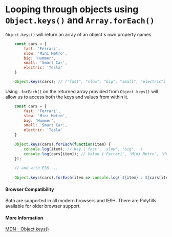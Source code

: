 # Looping through objects using `Object.keys()` and `Array.forEach()`

`Object.keys()` will return an array of an object`s own property names.

```javascript
    const cars = {
        fast: 'Ferrari',
        slow: 'Mini Metro',
        big: 'Hummer',
        small: 'Smart Car',
        electric: 'Tesla'
    }

    Object.keys(cars); // ["fast", "slow", "big", "small", "electric"]
```

Using `.forEach()` on the returned array provided from `Object.keys()` will allow us to access both the keys and values from within it.   

```javascript
    const cars = {
        fast: 'Ferrari',
        slow: 'Mini Metro',
        big: 'Hummer',
        small: 'Smart Car',
        electric: 'Tesla'
    }
  
    Object.keys(cars).forEach(function(item) {
        console.log(item); // Key ('fast', 'slow', 'big'...)
        console.log(cars[item]); // Value ('Ferrari', 'Mini Metro', 'Hummer'...)
    });
    
    // and with ES6 ...
    
    Object.keys(cars).forEach(item => console.log(`${item} : ${cars[item]}`));  // 'fast : Ferrari', 'slow : 'Mini Metro'...
```

#### Browser Compatibility
Both are supported in all modern browsers and IE9+. There are Polyfills available for older browser support.

#### More Information
[MDN - Object.keys()](https://developer.mozilla.org/en-US/docs/Web/JavaScript/Reference/Global_Objects/Object/keys)
